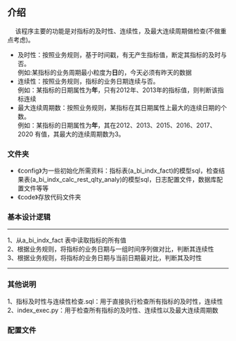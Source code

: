 ## 介绍
&emsp; 该程序主要的功能是对指标的及时性、连续性，及最大连续周期做检查(不做重点考虑)。

- 及时性：按照业务规则，基于时间戳，有无产生指标值，断定其指标的及时与否。  
例如:某指标的业务周期最小粒度为**日**的，今天必须有昨天的数据
- 连续性：按照业务规则，指标的业务日期连续与否。  
例如：某指标的日期属性为**年**，只有2012年、2013年的指标值，则判断该指标连续
- 最大连续周期数：按照业务规则，某指标在其日期属性上最大的连续日期的个数。  
例如：某指标的日期属性为**年**，其在2012、2013、2015、2016、2017、2020
有值，其最大的连续周期数为3。

### 文件夹
- 《config》为一些初始化所需资料：指标表(a_bi_indx_fact)的模型sql，检查结果表(a_bi_indx_calc_rest_qlty_analy)的模型sql，日志配置文件，数据库配置文件等等
- 《code》存放代码文件夹

### 基本设计逻辑

---
1、从a_bi_indx_fact 表中读取指标的所有值 <br/>
2、根据业务规则，将指标的业务日期与一组时间序列做对比，判断其连续性<br/>
3、根据业务规则，将指标的业务日期与当前日期最对比，判断其及时性

---

### 其他说明

1、指标及时性与连续性检查.sql：用于直接执行检查所有指标的及时性，连续性  
2、index_exec.py：用于检查所有指标的及时性、连续性以及最大连续周期数  



### 配置文件

